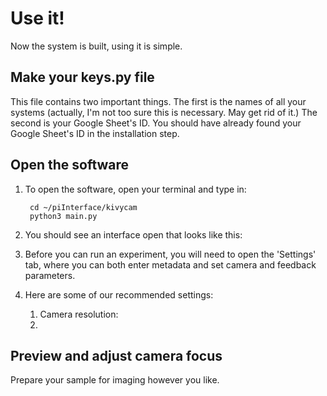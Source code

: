 # Use it!

Now the system is built, using it is simple. 

## Make your keys.py file
This file contains two important things. The first is the names of all your systems (actually, I'm not too sure this is necessary. May get rid of it.) The second is your Google Sheet's ID. You should have already found your Google Sheet's ID in the installation step. 

## Open the software

1. To open the software, open your terminal and type in:

        cd ~/piInterface/kivycam
        python3 main.py
    
2. You should see an interface open that looks like this:

3. Before you can run an experiment, you will need to open the 'Settings' tab, where you can both enter metadata and set camera and feedback parameters. 
4. Here are some of our recommended settings:
    1. Camera resolution:
    2. 



## Preview and adjust camera focus 
Prepare your sample for imaging however you like. 
